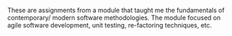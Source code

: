 These are assignments from a module that taught me the fundamentals of contemporary/ modern software methodologies. The module focused on agile software development, unit testing, re-factoring techniques, etc.